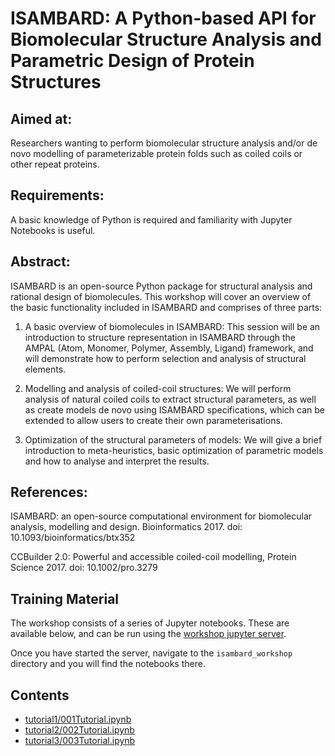# ISAMBARD: A Python-based API for Biomolecular Structure Analysis and Parametric Design of Protein Structures

## Aimed at: 

Researchers wanting to perform biomolecular structure analysis and/or de novo modelling of parameterizable protein folds such as coiled coils or other repeat proteins.

## Requirements: 

A basic knowledge of Python is required and familiarity with Jupyter Notebooks is useful.

## Abstract: 

ISAMBARD is an open-source Python package for structural analysis and rational design of biomolecules. This workshop will cover an overview of the basic functionality included in ISAMBARD and comprises of three parts:

1. A basic overview of biomolecules in ISAMBARD: This session will be an introduction to structure representation in ISAMBARD through the AMPAL (Atom, Monomer, Polymer, Assembly, Ligand) framework, and will demonstrate how to perform selection and analysis of structural elements.

2. Modelling and analysis of coiled-coil structures: We will perform analysis of natural coiled coils to extract structural parameters, as well as create models de novo using ISAMBARD specifications, which can be extended to allow users to create their own parameterisations.

3. Optimization of the structural parameters of models: We will give a brief introduction to meta-heuristics, basic optimization of parametric models and how to analyse and interpret the results.

## References:

ISAMBARD: an open-source computational environment for biomolecular analysis, modelling and design. Bioinformatics 2017. doi: 10.1093/bioinformatics/btx352

CCBuilder 2.0: Powerful and accessible coiled-coil modelling, Protein Science 2017. doi: 10.1002/pro.3279

## Training Material

The workshop consists of a series of Jupyter notebooks. These are available
below, and can be run using the 
<a href="https://ccpbiosim.github.io/workshop/events/bristol2018/server.html" target="_blank">workshop jupyter server</a>.

Once you have started the server, navigate to the `isambard_workshop` directory and you will find the
notebooks there.

## Contents

* [tutorial1/001Tutorial.ipynb](tutorial1/001Tutorial.ipynb)
* [tutorial2/002Tutorial.ipynb](tutorial2/002Tutorial.ipynb)
* [tutorial3/003Tutorial.ipynb](tutorial3/003Tutorial.ipynb)
